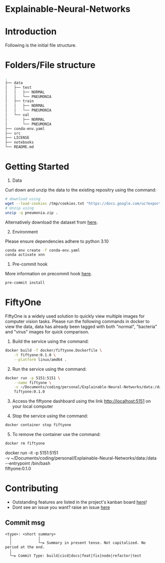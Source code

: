# Explainable-Neural-Networks





# Introduction

Following is the initial file structure. 
# Folders/File structure 
```bash
.
├── data
│   ├── test
│   │   ├── NORMAL
│   │   └── PNEUMONIA
│   ├── train
│   │   ├── NORMAL
│   │   └── PNEUMONIA
│   └── val
│       ├── NORMAL
│       └── PNEUMONIA
├── conda-env.yaml
├── src
├── LICENSE
├── notebooks
└── README.md
```

# Getting Started

1. Data

Curl down and unzip the data to the existing repositry using the command:
```bash
# download using
wget --load-cookies /tmp/cookies.txt "https://docs.google.com/uc?export=download&confirm=$(wget --quiet --save-cookies /tmp/cookies.txt --keep-session-cookies --no-check-certificate 'https://docs.google.com/uc?export=download&id=1BLViYnohD-S4u5p1DkXp1MOlCGe02w36' -O- | sed -rn 's/.*confirm=([0-9A-Za-z_]+).*/\1\n/p')&id=1BLViYnohD-S4u5p1DkXp1MOlCGe02w36" -O pneumonia.zip && rm -rf /tmp/cookies.txt
# Unzip using
unzip -q pneumonia.zip .
```
Alternatively download the dataset from [here](https://drive.google.com/file/d/1BLViYnohD-S4u5p1DkXp1MOlCGe02w36/view?usp=share_link).

2. Environment

Please ensure dependencies adhere to python 3.10
```bash
conda env create -f conda-env.yaml
conda activate xnn
```
1. Pre-commit hook

More information on precommit hook [here](https://pre-commit.com/).
```bash
pre-commit install
```


# FiftyOne

FiftyOne is a widely used solution to quickly view multiple images for computer vision tasks. Please run the following commands in docker to view the data, data has already been tagged with both "normal", "bacteria" and "virus" images for quick comparison. 

1. Build the service using the command:
```bash
docker build -f docker/fiftyone.Dockerfile \
    -t fiftyone:0.1.0 \
    --platform linux/amd64 .  
```
2. Run the service using the command:
```bash
docker run -p 5151:5151 \
    --name fiftyone \
    -v ~/Documents/coding/personal/Explainable-Neural-Networks/data:/data \
    fiftyone:0.1.0    
```
3. Access the fiftyone dashboard using the link [http://localhost:5151](http://localhost:5151) on your local computer

4. Stop the service using the command:
```bash
docker container stop fiftyone   

```
5. To remove the container use the command:
```bash
docker rm fiftyone   
```

docker run -it -p 5151:5151 \
    -v ~/Documents/coding/personal/Explainable-Neural-Networks/data:/data \
    --entrypoint /bin/bash \
    fiftyone:0.1.0    

# Contributing
- Outstanding features are listed in the project's kanban board [here](https://github.com/users/marmal88/projects/4/views/2)!
- Dont see an issue you want? raise an issue [here](https://github.com/marmal88/Explainable-Neural-Networks/issues)

## Commit msg
```
<type>: <short summary>
  │            │
  │            └─⫸ Summary in present tense. Not capitalized. No period at the end.
  │
  └─⫸ Commit Type: build|cicd|docs|feat|fix|node|refactor|test
```
